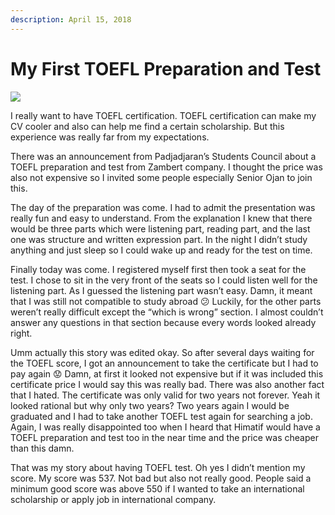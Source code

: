 ```yaml
---
description: April 15, 2018
---
```


# My First TOEFL Preparation and Test

![](https://sites.unpad.ac.id/realicejoanne/wp-content/uploads/sites/21214/2018/04/cafe.jpg)

I really want to have TOEFL certification. TOEFL certification can make my CV cooler and also can help me find a certain scholarship. But this experience was really far from my expectations.

There was an announcement from Padjadjaran’s Students Council about a TOEFL preparation and test from Zambert company. I thought the price was also not expensive so I invited some people especially Senior Ojan to join this.

The day of the preparation was come. I had to admit the presentation was really fun and easy to understand. From the explanation I knew that there would be three parts which were listening part, reading part, and the last one was structure and written expression part. In the night I didn’t study anything and just sleep so I could wake up and ready for the test on time.

Finally today was come. I registered myself first then took a seat for the test. I chose to sit in the very front of the seats so I could listen well for the listening part. As I guessed the listening part wasn’t easy. Damn, it meant that I was still not compatible to study abroad 😕 Luckily, for the other parts weren’t really difficult except the “which is wrong” section. I almost couldn’t answer any questions in that section because every words looked already right.

Umm actually this story was edited okay. So after several days waiting for the TOEFL score, I got an announcement to take the certificate but I had to pay again 😟 Damn, at first it looked not expensive but if it was included this certificate price I would say this was really bad. There was also another fact that I hated. The certificate was only valid for two years not forever. Yeah it looked rational but why only two years? Two years again I would be graduated and I had to take another TOEFL test again for searching a job. Again, I was really disappointed too when I heard that Himatif would have a TOEFL preparation and test too in the near time and the price was cheaper than this damn.

That was my story about having TOEFL test. Oh yes I didn’t mention my score. My score was 537. Not bad but also not really good. People said a minimum good score was above 550 if I wanted to take an international scholarship or apply job in international company.
